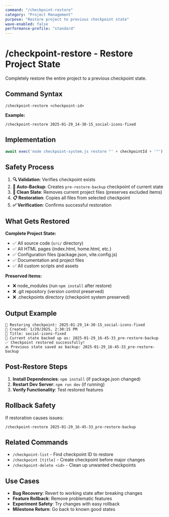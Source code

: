 ```yaml
---
command: "/checkpoint-restore"
category: "Project Management"
purpose: "Restore project to previous checkpoint state"
wave-enabled: false  
performance-profile: "standard"
---
```


# /checkpoint-restore - Restore Project State

Completely restore the entire project to a previous checkpoint state.

## Command Syntax

```
/checkpoint-restore <checkpoint-id>
```

**Example:**
```
/checkpoint-restore 2025-01-29_14-30-15_social-icons-fixed
```

## Implementation

```javascript
await exec('node checkpoint-system.js restore "' + checkpointId + '"');
```

## Safety Process

1. **🔍 Validation**: Verifies checkpoint exists
2. **💾 Auto-Backup**: Creates `pre-restore-backup` checkpoint of current state
3. **🧹 Clean Slate**: Removes current project files (preserves excluded items)
4. **📋 Restoration**: Copies all files from selected checkpoint
5. **✅ Verification**: Confirms successful restoration

## What Gets Restored

**Complete Project State:**
- ✅ All source code (`src/` directory)
- ✅ All HTML pages (index.html, home.html, etc.)
- ✅ Configuration files (package.json, vite.config.js)
- ✅ Documentation and project files
- ✅ All custom scripts and assets

**Preserved Items:**
- ❌ node_modules (run `npm install` after restore)
- ❌ .git repository (version control preserved)
- ❌ .checkpoints directory (checkpoint system preserved)

## Output Example

```
🔄 Restoring checkpoint: 2025-01-29_14-30-15_social-icons-fixed
📅 Created: 1/29/2025, 2:30:15 PM
📝 Title: social-icons-fixed
💾 Current state backed up as: 2025-01-29_16-45-33_pre-restore-backup
✅ Checkpoint restored successfully!
🔙 Previous state saved as backup: 2025-01-29_16-45-33_pre-restore-backup
```

## Post-Restore Steps

1. **Install Dependencies**: `npm install` (if package.json changed)
2. **Restart Dev Server**: `npm run dev` (if running)
3. **Verify Functionality**: Test restored features

## Rollback Safety

If restoration causes issues:
```
/checkpoint-restore 2025-01-29_16-45-33_pre-restore-backup
```

## Related Commands

- `/checkpoint-list` - Find checkpoint ID to restore
- `/checkpoint [title]` - Create checkpoint before major changes
- `/checkpoint-delete <id>` - Clean up unwanted checkpoints

## Use Cases

- **Bug Recovery**: Revert to working state after breaking changes
- **Feature Rollback**: Remove problematic features
- **Experiment Safety**: Try changes with easy rollback
- **Milestone Return**: Go back to known good states